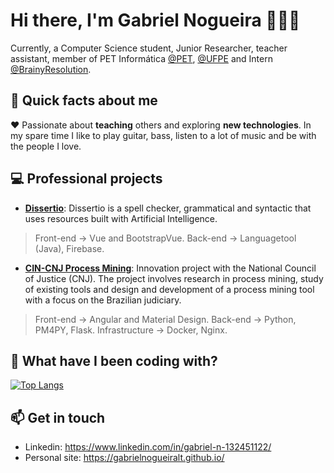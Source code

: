 # Hi there, I'm Gabriel Nogueira 🙋‍♂️👋
Currently, a Computer Science student, Junior Researcher, teacher assistant, member of PET Informática [@PET](https://pet.cin.ufpe.br/), [@UFPE](https://www3.cin.ufpe.br/en/) and Intern [@BrainyResolution](https://brainyresolution.com/).

## 🤘 Quick facts about me
❤️ Passionate about **teaching** others and exploring **new technologies**. In my spare time I like to play guitar, bass, listen to a lot of music and be with the people I love.

## 💻 Professional projects
- [**Dissertio**](https://dissertio.com/): Dissertio is a spell checker, grammatical and syntactic that uses resources built with Artificial Intelligence. 

> Front-end -> Vue and BootstrapVue. Back-end -> Languagetool (Java), Firebase. 

- [**CIN-CNJ Process Mining**](https://cnj-ufpe.cin.ufpe.br/): Innovation project with the National Council of Justice (CNJ). The project involves research in process mining, study of existing tools and design and development of a process mining tool with a focus on the Brazilian judiciary.

> Front-end -> Angular and Material Design. Back-end -> Python, PM4PY, Flask. Infrastructure -> Docker, Nginx.

## 📜 What have I been coding with?
[![Top Langs](https://github-readme-stats.vercel.app/api/top-langs/?username=gabrielnogueiralt&exclude_repo=IF687-Multimidia,Projeto-SD)](https://github.com/anuraghazra/github-readme-stats)

## 📫 Get in touch
- Linkedin: https://www.linkedin.com/in/gabriel-n-132451122/
- Personal site: https://gabrielnogueiralt.github.io/
